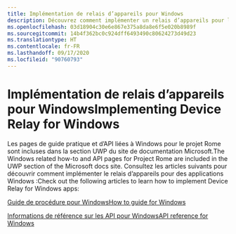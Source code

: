 ```yaml
---
title: Implémentation de relais d’appareils pour Windows
description: Découvrez comment implémenter un relais d’appareils pour les applications Windows.
ms.openlocfilehash: 03d18904c30e6e867e375a8da8e6f5e020b8989f
ms.sourcegitcommit: 14b4f362bc0c924dff6493490c80624273d49d23
ms.translationtype: HT
ms.contentlocale: fr-FR
ms.lasthandoff: 09/17/2020
ms.locfileid: "90760793"
---
```

# <a name="implementing-device-relay-for-windows"></a><span data-ttu-id="fc8f0-103">Implémentation de relais d’appareils pour Windows</span><span class="sxs-lookup"><span data-stu-id="fc8f0-103">Implementing Device Relay for Windows</span></span>

<span data-ttu-id="fc8f0-104">Les pages de guide pratique et d’API liées à Windows pour le projet Rome sont incluses dans la section UWP du site de documentation Microsoft.</span><span class="sxs-lookup"><span data-stu-id="fc8f0-104">The Windows related how-to and API pages for Project Rome are included in the UWP section of the Microsoft docs site.</span></span> <span data-ttu-id="fc8f0-105">Consultez les articles suivants pour découvrir comment implémenter le relais d’appareils pour des applications Windows :</span><span class="sxs-lookup"><span data-stu-id="fc8f0-105">Check out the following articles to learn how to implement Device Relay for Windows apps:</span></span>

[<span data-ttu-id="fc8f0-106">Guide de procédure pour Windows</span><span class="sxs-lookup"><span data-stu-id="fc8f0-106">How to guide for Windows</span></span>](https://docs.microsoft.com/windows/uwp/launch-resume/connected-apps-and-devices)

[<span data-ttu-id="fc8f0-107">Informations de référence sur les API pour Windows</span><span class="sxs-lookup"><span data-stu-id="fc8f0-107">API reference for Windows</span></span>](https://docs.microsoft.com/uwp/api/Windows.System.RemoteSystems)